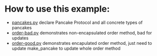 # How to use this example:

- [pancakes.py](./pancakes.py) declare Pancake Protocol and all concrete types of pancakes
- [order-bad.py](./order-bad.py) demonstrates non-encapsulated order method, bad for updates
- [order-good.py](./order.good.py) demonstrates encapulated order method, just need to update make_pancake to update whole order method
